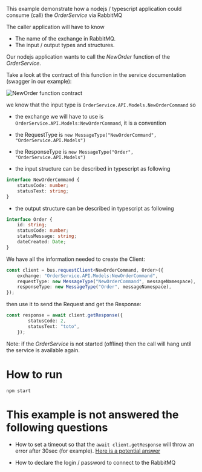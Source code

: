 
This example demonstrate how a nodejs / typescript application could consume (call) the *OrderService* via RabbitMQ

The caller application will have to know

* The name of the exchange in RabbitMQ.
* The input / output types and structures.


Our nodejs application wants to call the *NewOrder* function of the *OrderService*.

Take a look at the contract of this function in the service documentation (swagger in our example):

![NewOrder function contract](https://user-images.githubusercontent.com/1638594/127748110-9876f77d-1504-4be3-b9b1-9277837f6e80.png)

we know that the input type is `OrderService.API.Models.NewOrderCommand` so
* the exchange we will have to use is `OrderService.API.Models:NewOrderCommand`, it is a convention
* the RequestType is `new MessageType("NewOrderCommand", "OrderService.API.Models")`
* the ResponseType is `new MessageType("Order", "OrderService.API.Models")`

* the input structure can be described in typescript as following

```ts
interface NewOrderCommand {
    statusCode: number;
    statusText: string;
}
```

* the output structure can be described in typescript as following

```ts
interface Order {
    id: string;
    statusCode: number;
    statusMessage: string;
    dateCreated: Date;
}
```

We have all the information needed to create the Client:

```ts
const client = bus.requestClient<NewOrderCommand, Order>({
    exchange: "OrderService.API.Models:NewOrderCommand",
    requestType: new MessageType("NewOrderCommand", messageNamespace),
    responseType: new MessageType("Order", messageNamespace),
});
```

then use it to send the Request and get the Response:

```ts
const response = await client.getResponse({
        statusCode: 2,
        statusText: "toto",
    });
```

Note: if the *OrderService* is not started (offline) then the call will hang until the service is available again.

# How to run

```
npm start
```

# This example is not answered the following questions

* How to set a timeout so that the `await client.getResponse` will throw an error after 30sec (for example).
[Here is a potential answer](https://www.npmjs.com/package/await-timeout)

* How to declare the login / password to connect to the RabbitMQ



